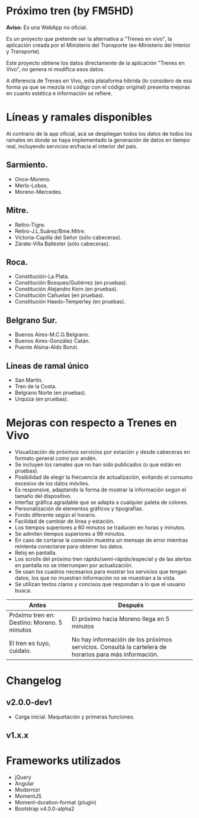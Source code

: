 # Próximo tren (by FM5HD)
**Aviso:** Es una WebApp no oficial. 

Es un proyecto que pretende ser la alternativa a "Trenes en vivo", la aplicación creada por el Ministerio del Transporte (ex-Ministerio del Interior y Transporte).

Este proyecto obtiene los datos directamente de la aplicación "Trenes en Vivo", no genera ni modifica esos datos. 

A diferencia de Trenes en Vivo, esta plataforma híbrida (lo considero de esa forma ya que se mezcla mi código con el código original) presenta mejoras en cuanto estética e información se refiere.

# Líneas y ramales disponibles 
Al contrario de la app oficial, acá se despliegan todos los datos de todos los ramales en donde se haya implementado la generación de datos en tiempo real, incluyendo servicios en/hacia el interior del país. 

## Sarmiento. 
* Once-Moreno. 
* Merlo-Lobos. 
* Moreno-Mercedes. 

## Mitre. 
* Retiro-Tigre. 
* Retiro-J.L.Suárez/Bme.Mitre. 
* Victoria-Capilla del Señor (sólo cabeceras). 
* Zárate-Villa Ballester (sólo cabeceras). 

## Roca. 
* Constitución-La Plata. 
* Constitución Bosques/Gutiérrez (en pruebas). 
* Constitución Alejandro Korn (en pruebas). 
* Constitución Cañuelas (en pruebas). 
* Constitución Haedo-Temperley (en pruebas). 

## Belgrano Sur. 
* Buenos Aires-M.C.G.Belgrano. 
* Buenos Aires-González Catán. 
* Puente Alsina-Aldo Bonzi. 

## Líneas de ramal único
* San Martín. 
* Tren de la Costa. 
* Belgrano Norte (en pruebas). 
* Urquiza (en pruebas). 

# Mejoras con respecto a Trenes en Vivo
* Visualización de próximos servicios por estación y desde cabeceras en formato general como por andén. 
* Se incluyen los ramales que no han sido publicados (o que están en pruebas). 
* Posibilidad de elegir la frecuencia de actualización, evitando el consumo excesivo de los datos móviles. 
* Es responsive, adaptando la forma de mostrar la información según el tamaño del dispositivo. 
* Interfaz gráfica agradable que se adapta a cualquier paleta de colores. 
* Personalización de elementos gráficos y tipografías. 
* Fondo diferente según el horario. 
* Facilidad de cambiar de línea y estación. 
* Los tiempos superiores a 60 minutos se traducen en horas y minutos. 
* Se admiten tiempos superiores a 99 minutos. 
* En caso de cortarse la conexión muestra un mensaje de error mientras reintenta conectarse para obtener los datos. 
* Reloj en pantalla. 
* Los scrolls del próximo tren rápido/semi-rápido/especial y de las alertas en pantalla no se interrumpen por actualización.
* Se usan los cuadros necesarios para mostrar los servicios que tengan datos, los que no muestran información no se muestran a la vista. 
* Se utilizan textos claros y concisos que respondan a lo que el usuario busca. 

| Antes | Después |
| ------------- | ------------- |
| Próximo tren en: Destino: Moreno. 5 minutos | El próximo hacia Moreno llega en 5 minutos |
| El tren es tuyo, cuidalo. | No hay información de los próximos servicios. Consultá la cartelera de horarios para más información. |

# Changelog 
## v2.0.0-dev1
* Carga inicial. Maquetación y primeras funciones. 

## v1.x.x


# Frameworks utilizados
* jQuery 
* Angular 
* Modernizr 
* MomentJS 
* Moment-duration-format (plugin) 
* Bootstrap v4.0.0-alpha2